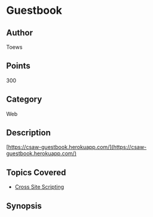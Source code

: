 # Guestbook
## Author
Toews
## Points
300
## Category
Web
## Description
[https://csaw-guestbook.herokuapp.com/](https://csaw-guestbook.herokuapp.com/)
## Topics Covered

- [Cross Site Scripting](/web-exploitation/cross-site-scripting/what-is-cross-site-scripting/)
## Synopsis

